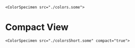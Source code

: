 ```Component
<ColorSpecimen src="./colors.some">
```

# Compact View

```Component
<ColorSpecimen src="./colorsShort.some" compact="true">
```